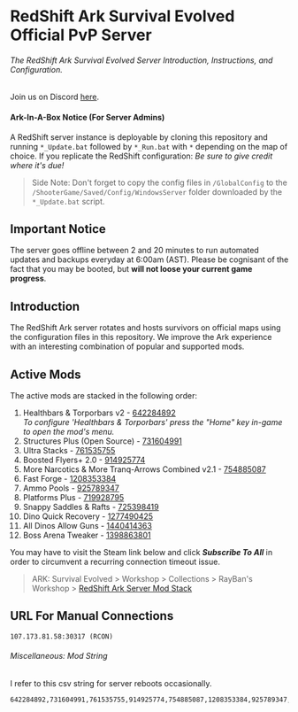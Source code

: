 # RedShift Ark Survival Evolved Official PvP Server
###### The RedShift Ark Survival Evolved Server Introduction, Instructions, and Configuration.
Join us on Discord [here](https://discord.gg/vrkuGZf).

#### Ark-In-A-Box Notice (For Server Admins)
A RedShift server instance is deployable by cloning this repository and running `*_Update.bat` followed by `*_Run.bat` with `*` depending on the map of choice. If you replicate the RedShift configuration: *Be sure to give credit where it's due!* 
> Side Note: Don't forget to copy the config files in `/GlobalConfig` to the `/ShooterGame/Saved/Config/WindowsServer` folder downloaded by the `*_Update.bat` script.


## Important Notice
The server goes offline between 2 and 20 minutes to run automated updates and backups everyday at 6:00am (AST). Please be cognisant of the fact that you may be booted, but **will not loose your current game progress**.


## Introduction
The RedShift Ark server rotates and hosts survivors on official maps using the configuration files in this repository. We improve the Ark experience with an interesting combination of popular and supported mods.


## Active Mods
The active mods are stacked in the following order:
1. Healthbars & Torporbars v2 - [642284892](https://steamcommunity.com/sharedfiles/filedetails/?id=642284892)  
   *To configure 'Healthbars & Torporbars' press the "Home" key in-game to open the mod's menu.*
2. Structures Plus (Open Source) - [731604991](https://steamcommunity.com/sharedfiles/filedetails/?id=731604991)  
3. Ultra Stacks - [761535755](https://steamcommunity.com/sharedfiles/filedetails/?id=761535755)
4. Boosted Flyers+ 2.0 - [914925774](https://steamcommunity.com/sharedfiles/filedetails/?id=914925774)
5. More Narcotics & More Tranq-Arrows Combined v2.1 - [754885087](https://steamcommunity.com/sharedfiles/filedetails/?id=754885087)
6. Fast Forge - [1208353384](https://steamcommunity.com/sharedfiles/filedetails/?id=1208353384)
7. Ammo Pools - [925789347](https://steamcommunity.com/sharedfiles/filedetails/?id=925789347)
8. Platforms Plus - [719928795](https://steamcommunity.com/sharedfiles/filedetails/?id=719928795)
9. Snappy Saddles & Rafts - [725398419](https://steamcommunity.com/sharedfiles/filedetails/?id=725398419)
10. Dino Quick Recovery - [1277490425](https://steamcommunity.com/sharedfiles/filedetails/?id=1277490425)
11. All Dinos Allow Guns - [1440414363](https://steamcommunity.com/sharedfiles/filedetails/?id=1440414363)
12. Boss Arena Tweaker - [1398863801](https://steamcommunity.com/sharedfiles/filedetails/?id=1398863801)

You may have to visit the Steam link below and click **_Subscribe To All_** in order to circumvent a recurring connection timeout issue.

> ARK: Survival Evolved > Workshop > Collections > RayBan's Workshop > [RedShift Ark Server Mod Stack](http://steamcommunity.com/sharedfiles/filedetails/?id=1138050972)

## URL For Manual Connections
```
107.173.81.58:30317 (RCON)
```


###### Miscellaneous: Mod String
I refer to this csv string for server reboots occasionally. 
```
642284892,731604991,761535755,914925774,754885087,1208353384,925789347,719928795,725398419,1277490425,1440414363,1398863801
```